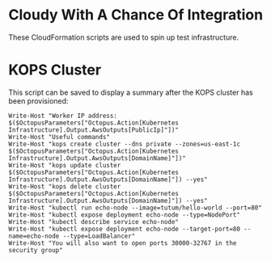 # Cloudy With A Chance Of Integration

These CloudFormation scripts are used to spin up test infrastructure.

# KOPS Cluster

This script can be saved to display a summary after the KOPS cluster has been provisioned:

```
Write-Host "Worker IP address: $($OctopusParameters["Octopus.Action[Kubernetes Infrastructure].Output.AwsOutputs[PublicIp]"])"
Write-Host "Useful commands"
Write-Host "kops create cluster --dns private --zones=us-east-1c $($OctopusParameters["Octopus.Action[Kubernetes Infrastructure].Output.AwsOutputs[DomainName]"])"
Write-Host "kops update cluster $($OctopusParameters["Octopus.Action[Kubernetes Infrastructure].Output.AwsOutputs[DomainName]"]) --yes"
Write-Host "kops delete cluster $($OctopusParameters["Octopus.Action[Kubernetes Infrastructure].Output.AwsOutputs[DomainName]"]) --yes"
Write-Host "kubectl run echo-node --image=tutum/hello-world --port=80"
Write-Host "kubectl expose deployment echo-node --type=NodePort"
Write-Host "kubectl describe service echo-node"
Write-Host "kubectl expose deployment echo-node --target-port=80 --name=echo-node --type=LoadBalancer"
Write-Host "You will also want to open ports 30000-32767 in the security group"
```